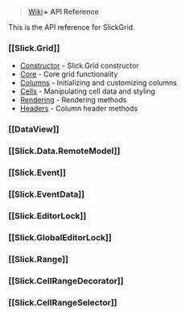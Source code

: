 > [Wiki](Home) ▸ **API Reference**

This is the API reference for SlickGrid.

### [[Slick.Grid]]

* <a href="Slick.Grid#wiki-header-constructor">Constructor</a> - Slick.Grid constructor
* <a href="Slick.Grid#wiki-header-core">Core</a> - Core grid functionality
* <a href="Slick.Grid#wiki-header-columns">Columns</a> - Initializing and customizing columns
* <a href="Slick.Grid#wiki-header-cells">Cells</a> - Manipulating cell data and styling
* <a href="Slick.Grid#wiki-header-rendering">Rendering</a> - Rendering methods
* <a href="Slick.Grid#wiki-header-headers">Headers</a> - Column header methods

### [[DataView]]

### [[Slick.Data.RemoteModel]]

### [[Slick.Event]]

### [[Slick.EventData]]

### [[Slick.EditorLock]]

### [[Slick.GlobalEditorLock]]

### [[Slick.Range]]

### [[Slick.CellRangeDecorator]]

### [[Slick.CellRangeSelector]]